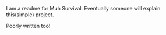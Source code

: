 I am a readme for Muh Survival. Eventually someone will explain this(simple) project.

Poorly written too!

